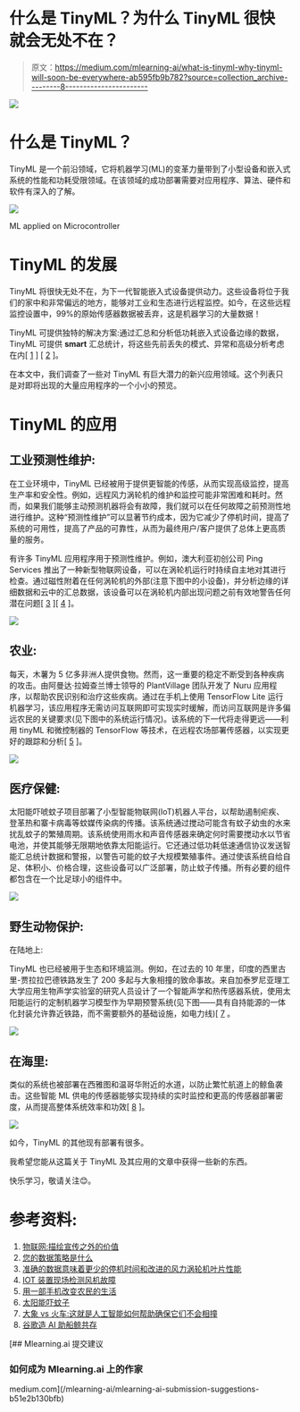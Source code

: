 # 什么是 TinyML？为什么 TinyML 很快就会无处不在？

> 原文：<https://medium.com/mlearning-ai/what-is-tinyml-why-tinyml-will-soon-be-everywhere-ab595fb9b782?source=collection_archive---------8----------------------->

![](img/3e51d75af85784fe5e3feedcc5c8d08d.png)

# **什么是 TinyML？**

TinyML 是一个前沿领域，它将机器学习(ML)的变革力量带到了小型设备和嵌入式系统的性能和功耗受限领域。在该领域的成功部署需要对应用程序、算法、硬件和软件有深入的了解。

![](img/2dbf3e9c3abc1b42eae95e5300ad5a58.png)

ML applied on Microcontroller

# TinyML 的发展

TinyML 将很快无处不在，为下一代智能嵌入式设备提供动力。这些设备将位于我们的家中和非常偏远的地方，能够对工业和生态进行远程监控。如今，在这些远程监控设置中，99%的原始传感器数据被丢弃，这是机器学习的大量数据！

TinyML 可提供独特的解决方案:通过汇总和分析低功耗嵌入式设备边缘的数据，TinyML 可提供 **smart** 汇总统计，将这些先前丢失的模式、异常和高级分析考虑在内[ [1](https://www.mckinsey.com/~/media/McKinsey/Industries/Technology%20Media%20and%20Telecommunications/High%20Tech/Our%20Insights/The%20Internet%20of%20Things%20The%20value%20of%20digitizing%20the%20physical%20world/The-Internet-of-things-Mapping-the-value-beyond-the-hype.pdf) ] [ [2](https://hbr.org/webinar/2017/04/whats-your-data-strategy) ]。

在本文中，我们调查了一些对 TinyML 有巨大潜力的新兴应用领域。这个列表只是对即将出现的大量应用程序的一个小小的预览。

# TinyML 的应用

## 工业预测性维护:

在工业环境中，TinyML 已经被用于提供更智能的传感，从而实现高级监控，提高生产率和安全性。例如，远程风力涡轮机的维护和监控可能非常困难和耗时。然而，如果我们能够主动预测机器将会有故障，我们就可以在任何故障之前预测性地进行维护。这种“预测性维护”可以显著节约成本，因为它减少了停机时间，提高了系统的可用性，提高了产品的可靠性，从而为最终用户/客户提供了总体上更高质量的服务。

有许多 TinyML 应用程序用于预测性维护。例如，澳大利亚初创公司 Ping Services 推出了一种新型物联网设备，可以在涡轮机运行时持续自主地对其进行检查。通过磁性附着在任何涡轮机的外部(注意下图中的小设备)，并分析边缘的详细数据和云中的汇总数据，该设备可以在涡轮机内部出现问题之前有效地警告任何潜在问题[ [3](https://www.pingmonitor.co/) ][ [4](https://www.engineering.com/story/iot-device-detects-wind-turbine-faults-in-the-field) ]。

![](img/cbc33ef3453c836e669871be55d4086e.png)

## 农业:

每天，木薯为 5 亿多非洲人提供食物。然而，这一重要的稳定不断受到各种疾病的攻击。由阿曼达·拉姆查兰博士领导的 PlantVillage 团队开发了 Nuru 应用程序，以帮助农民识别和治疗这些疾病。通过在手机上使用 TensorFlow Lite 运行机器学习，该应用程序无需访问互联网即可实现实时缓解，而访问互联网是许多偏远农民的关键要求(见下图中的系统运行情况)。该系统的下一代将走得更远——利用 tinyML 和微控制器的 TensorFlow 等技术，在远程农场部署传感器，以实现更好的跟踪和分析[ [5](https://grow.google/intl/europe/story/transforming-farmers%E2%80%99-lives-with-just-a-mobile-phone) ]。

![](img/966cde4d64d6fd4b7e0bc7fd760f88ec.png)

## 医疗保健:

太阳能吓唬蚊子项目部署了小型智能物联网(IoT)机器人平台，以帮助遏制疟疾、登革热和寨卡病毒等蚊媒传染病的传播。该系统通过搅动可能含有蚊子幼虫的水来扰乱蚊子的繁殖周期。该系统使用雨水和声音传感器来确定何时需要搅动水以节省电池，并使其能够无限期地依靠太阳能运行。它还通过低功耗低速通信协议发送智能汇总统计数据和警报，以警告可能的蚊子大规模繁殖事件。通过使该系统自给自足、体积小、价格合理，这些设备可以广泛部署，防止蚊子传播。所有必要的组件都包含在一个比足球小的组件中。

![](img/83b9fd34be5870ee1708e705269e58c4.png)

## 野生动物保护:

在陆地上:

TinyML 也已经被用于生态和环境监测。例如，在过去的 10 年里，印度的西里古里-贾拉拉巴德铁路发生了 200 多起与大象相撞的致命事故。来自加泰罗尼亚理工大学应用生物声学实验室的研究人员设计了一个智能声学和热传感器系统，使用太阳能运行的定制机器学习模型作为早期预警系统(见下图——具有自持能源的一体化封装允许靠近铁路，而不需要额外的基础设施，如电力线)[ [7](https://www.zdnet.com/article/elephants-vs-trains-this-is-how-ai-helps-ensure-they-dont-collide/) 。

![](img/f34f49528953c47e8821714a30724d8d.png)

## 在海里:

类似的系统也被部署在西雅图和温哥华附近的水道，以防止繁忙航道上的鲸鱼袭击。这些智能 ML 供电的传感器能够实现持续的实时监控和更高的传感器部署密度，从而提高整体系统效率和功效[ [8](https://graphics.wsj.com/glider/google-builds-ai-to-help-ships-and-whales-coexist-f4b74f53-bba5-442f-90a4-e42dfb13dad2?mod=e2twd) ]。

![](img/6768a2727a716144a78cb2774c343fe9.png)

如今，TinyML 的其他现有部署有很多。

我希望您能从这篇关于 TinyML 及其应用的文章中获得一些新的东西。

快乐学习，敬请关注😊。

# 参考资料:

1.  [物联网:描绘宣传之外的价值](https://www.mckinsey.com/~/media/McKinsey/Industries/Technology%20Media%20and%20Telecommunications/High%20Tech/Our%20Insights/The%20Internet%20of%20Things%20The%20value%20of%20digitizing%20the%20physical%20world/The-Internet-of-things-Mapping-the-value-beyond-the-hype.pdf)
2.  [您的数据策略是什么](https://hbr.org/webinar/2017/04/whats-your-data-strategy)
3.  [准确的数据意味着更少的停机时间和改进的风力涡轮机叶片性能](https://pingmonitor.co/)
4.  [IOT 装置现场检测风机故障](https://www.engineering.com/story/iot-device-detects-wind-turbine-faults-in-the-field)
5.  [用一部手机改变农民的生活](https://grow.google/intl/europe/story/transforming-farmers%E2%80%99-lives-with-just-a-mobile-phone)
6.  [太阳能吓蚊子](https://hackaday.io/project/174575-solar-scare-mosquito-20)
7.  [大象 vs 火车:这就是人工智能如何帮助确保它们不会相撞](https://www.zdnet.com/article/elephants-vs-trains-this-is-how-ai-helps-ensure-they-dont-collide/)
8.  [谷歌造 AI 助船鲸共存](https://graphics.wsj.com/glider/google-builds-ai-to-help-ships-and-whales-coexist-f4b74f53-bba5-442f-90a4-e42dfb13dad2?mod=e2twd)

[](/mlearning-ai/mlearning-ai-submission-suggestions-b51e2b130bfb) [## Mlearning.ai 提交建议

### 如何成为 Mlearning.ai 上的作家

medium.com](/mlearning-ai/mlearning-ai-submission-suggestions-b51e2b130bfb)